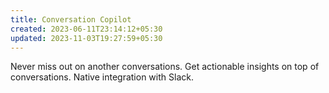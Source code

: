 ```yaml
---
title: Conversation Copilot
created: 2023-06-11T23:14:12+05:30
updated: 2023-11-03T19:27:59+05:30
---
```


Never miss out on another conversations.
Get actionable insights on top of conversations.
Native integration with Slack.